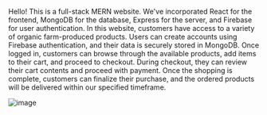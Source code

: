 Hello! This is a full-stack MERN website. We've incorporated React for the frontend, MongoDB for the database, Express for the server, and Firebase for user authentication. In this website, customers have access to a variety of organic farm-produced products. Users can create accounts using Firebase authentication, and their data is securely stored in MongoDB. Once logged in, customers can browse through the available products, add items to their cart, and proceed to checkout. During checkout, they can review their cart contents and proceed with payment. Once the shopping is complete, customers can finalize their purchase, and the ordered products will be delivered within our specified timeframe.

![image](https://github.com/Umeshg7/khetibazaar/assets/127641066/2658c082-d0ae-49c4-bd01-a2992348bd47)






